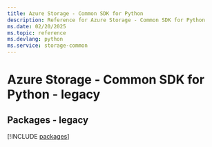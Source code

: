```yaml
---
title: Azure Storage - Common SDK for Python
description: Reference for Azure Storage - Common SDK for Python
ms.date: 02/20/2025
ms.topic: reference
ms.devlang: python
ms.service: storage-common
---
```

# Azure Storage - Common SDK for Python - legacy
## Packages - legacy
[!INCLUDE [packages](storage---common-index.md)]